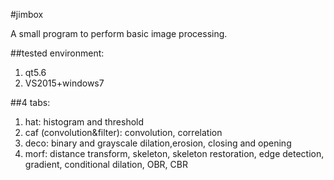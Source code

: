 #jimbox

A small program to perform basic image processing.

##tested environment: 
1. qt5.6
2. VS2015+windows7

##4 tabs:
1. hat: histogram and threshold
2. caf (convolution&filter): convolution, correlation
3. deco: binary and grayscale dilation,erosion, closing and opening
4. morf: distance transform, skeleton, skeleton restoration,
	 edge detection, gradient,
	 conditional dilation,
	 OBR, CBR
